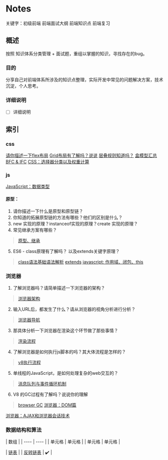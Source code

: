 # Notes

关键字：初级前端 前端面试大纲 前端知识点 前端复习

## 概述

按照 知识体系分类管理 + 面试题，重组以掌握的知识，寻找存在的bug。

### 目的

分享自己对前端体系所涉及的知识点整理，实际开发中常见的问题解决方案，技术沉淀，个人思考。

### 详细说明

* [ ] 详细说明

## 索引

### css
[请你描述一下flex布局](https://github.com/sup-fiveyear/Notes/issues/19)
[Grid布局有了解吗？说说](https://github.com/sup-fiveyear/Notes/issues/22)
[层叠规则知道吗？](https://github.com/sup-fiveyear/Notes/issues/23)
[盒模型汇总](https://github.com/sup-fiveyear/Notes/issues/4)
[BFC & IFC](https://github.com/sup-fiveyear/Notes/issues/5)
[CSS：选择器分类以及权重计算](https://github.com/sup-fiveyear/Notes/issues/14)


### js
[JavaScript：数据类型](https://github.com/sup-fiveyear/Notes/issues/2)
#### 原型：
1. 请你描述一下什么是原型和原型链？
2. 你知道的拓展原型链的方法有哪些？他们的区别是什么？
3. new 实现的原理？instanceof实现的原理？create 实现的原理？
4. 常见继承方案有哪些？
> [原型、继承](https://github.com/sup-fiveyear/Notes/issues/3)
5. ES6 - class原理有了解吗？ 以及extends关键字原理？
> [class语法基础语法解析](https://github.com/sup-fiveyear/Notes/issues/18)    [extends](https://github.com/sup-fiveyear/Notes/issues/20)
[javascript: 作用域、闭包、this](https://github.com/sup-fiveyear/Notes/issues/6)

### 浏览器

1. 了解浏览器吗？请简单描述一下浏览器的架构？
> [浏览器架构](https://github.com/sup-fiveyear/Notes/issues/15)
2. 输入URL后，都发生了什么？请从浏览器的视角分析进行分析？ 
> [浏览器导航](https://github.com/sup-fiveyear/Notes/issues/16)
3. 那具体分析一下浏览器在渲染这个环节做了那些事情？
> [渲染流程](https://github.com/sup-fiveyear/Notes/issues/7)
4. 了解浏览器是如何执行js脚本的吗？其大体流程是怎样的？
> [v8执行流程](https://github.com/sup-fiveyear/Notes/issues/13)
5. 单线程的JavaScript，是如何处理复杂的web交互的？
> [消息队列与事件循环机制](https://github.com/sup-fiveyear/Notes/issues/12)
6. V8 的GC过程有了解吗？说说你的理解 
> [browser GC](https://github.com/sup-fiveyear/Notes/issues/9)
[浏览器：DOM篇](https://github.com/sup-fiveyear/Notes/issues/8)

[浏览器：AJAX和浏览器会话技术](https://github.com/sup-fiveyear/Notes/issues/11)

### 数据结构和算法

|  数组 |
|  ----  | ----  |
| 单元格  | 单元格 |
| 单元格  | 单元格 |


|  [链表](https://github.com/sup-fiveyear/interview-code/tree/master/%E7%AE%97%E6%B3%95%2B%E6%95%B0%E6%8D%AE%E7%BB%93%E6%9E%84/%E9%93%BE%E8%A1%A8) |
| [反转链表](https://leetcode-cn.com/problems/reverse-linked-list/)  | ✔️ |

